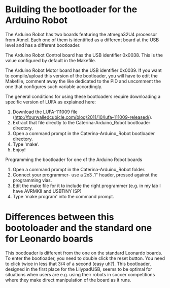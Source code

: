 Building the bootloader for the Arduino Robot
=============================================

The Arduino Robot has two boards featuring the atmega32U4 processor from Atmel. Each one of them is identified as a different board at the USB level and has a different bootloader.

The Arduino Robot Control board has the USB identifier 0x0038. This is the value configured by default in the Makefile.

The Arduino Robot Motor board has the USB identifier 0x0039. If you want to compile/upload this version of the bootloader, you will have to edit the Makefile, comment away the like dedicated to the PID and uncomment the one that configures such variable accordingly.

The general conditions for using these bootloaders require downloading a specific version of LUFA as explained here:

1. Download the LUFA-111009 file (http://fourwalledcubicle.com/blog/2011/10/lufa-111009-released/).
2. Extract that file directly to the Caterina-Arduino_Robot bootloader directory.
3. Open a command prompt in the Caterina-Arduino_Robot bootloader directory.
4. Type 'make'.
5. Enjoy!

Programming the bootloader for one of the Arduino Robot boards
1. Open a command prompt in the Caterina-Arduino_Robot folder.
2. Connect your programmer- use a 2x3 .1" header, pressed against the programming vias.
3. Edit the make file for it to include the right programmer (e.g. in my lab I have AVRMKII and USBTINY ISP)
4. Type 'make program' into the command prompt.

Differences between this bootoloader and the standard one for Leonardo boards
=============================================================================

This bootloader is different from the one on the standard Leonardo boards. To enter the bootloader, you need to double click the reset button. You need to click twice in less that 3/4 of a second (easy uh?). This bootloader, designed in the first place for the LilypadUSB, seems to be optimal for situations when users are e.g. using their robots in soccer competitions where they make direct manipulation of the board as it runs.

